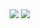 
<img src="https://capsule-render.vercel.app/api?type=waving&color=AB47BC&height=150&section=header&text=텍스트&fontSize=20" />


<img src="https://capsule-render.vercel.app/api?type=waving&color=AB47BC&height=150&section=footer" />
